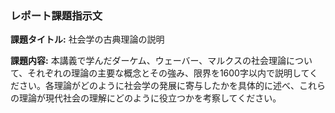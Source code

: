 ### レポート課題指示文

**課題タイトル:** 社会学の古典理論の説明

**課題内容:** 本講義で学んだダーケム、ウェーバー、マルクスの社会理論について、それぞれの理論の主要な概念とその強み、限界を1600字以内で説明してください。各理論がどのように社会学の発展に寄与したかを具体的に述べ、これらの理論が現代社会の理解にどのように役立つかを考察してください。